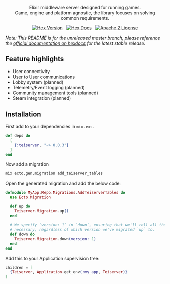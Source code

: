 <p align="center">
  Elixir middleware server designed for running games.<br />
  Game, engine and platform agnostic, the library focuses on solving common requirements.
</p>

<p align="center">
  <a href="https://hex.pm/packages/teiserver"><img alt="Hex Version" src="https://img.shields.io/hexpm/v/teiserver.svg"></a>
  &nbsp;
  <a href="https://hexdocs.pm/teiserver"><img alt="Hex Docs" src="http://img.shields.io/badge/hex.pm-docs-green.svg?style=flat"></a>
  &nbsp;
  <a href="https://opensource.org/licenses/Apache-2.0"><img alt="Apache 2 License" src="https://img.shields.io/hexpm/l/teiserver"></a>
</p>

_Note: This README is for the unreleased master branch, please reference the
[official documentation on hexdocs][hexdoc] for the latest stable release._

[hexdoc]: https://hexdocs.pm/teiserver/Teiserver.html

## Feature highlights
- User connectivity
- User to User communications
- Lobby system (planned)
- Telemetry/Event logging (planned)
- Community management tools (planned)
- Steam integration (planned)

## Installation
First add to your dependencies in `mix.exs`.
```elixir
def deps do
  [
    {:teiserver, "~> 0.0.3"}
  ]
end
```

Now add a migration
```bash
mix ecto.gen.migration add_teiserver_tables
```

Open the generated migration and add the below code:
```elixir
defmodule MyApp.Repo.Migrations.AddTeiserverTables do
  use Ecto.Migration

  def up do
    Teiserver.Migration.up()
  end

  # We specify `version: 1` in `down`, ensuring that we'll roll all the way back down if
  # necessary, regardless of which version we've migrated `up` to.
  def down do
    Teiserver.Migration.down(version: 1)
  end
end
```

Add this to your Application supervision tree:
```elixir
children = [
  {Teiserver, Application.get_env(:my_app, Teiserver)}
]
```
